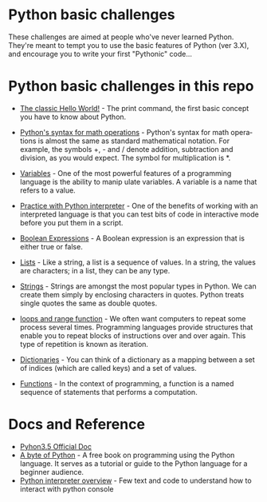 # Python basic challenges

These challenges are aimed at people who've never learned Python.  
They're meant to tempt you to use the basic features of Python (ver 3.X), 
and encourage you to write your first "Pythonic" code...


# Python basic challenges in this repo

- [The classic Hello World!](hello_word.py) - The print command, the first basic concept you have to know about Python.

- [Python's syntax for math operations](math_operation.py)  - Python's syntax for math opera­tions is almost the same as standard mathematical notation. For example, the symbols +, - and / denote addition, subtraction and division, as you would expect. The symbol for multiplication is *.

- [Variables](variables.py) - One of the most powerful features of a programming language is the ability to manip­ ulate variables. A variable is a name that refers to a value.

- [Practice with Python interpreter](python_interpreter.md) - One of the benefits of working with an interpreted language is that you can test bits of code in interactive mode before you put them in a script.

- [Boolean Expressions](boolean_expressions.py) - A Boolean expression is an expression that is either true or false.

- [Lists](lists.py) - Like a string, a list is a sequence of values. In a string, the values are characters; in a list, they can be any type.

- [Strings](string_operations.py) - Strings are amongst the most popular types in Python. We can create them simply by enclosing characters in quotes. Python treats single quotes the same as double quotes.

- [loops and range function](forloop_range.py) - We often want computers to repeat some process several times. Programming languages provide structures that enable you to repeat blocks of instructions over and over again. This type of repetition is known as iteration.

- [Dictionaries](dictionaries.py) - You can think of a dictionary as a mapping between a set of indices (which are called keys) and a set of values.

- [Functions](functions.py) - In the context of programming, a function is a named sequence of statements that performs a computation.


# Docs and Reference
- [Pyhon3.5 Official Doc](https://docs.python.org/3.5/)
- [A byte of Python](https://python.swaroopch.com/) - A free book on programming using the Python language. It serves as a tutorial or guide to the Python language for a beginner audience.
- [Python interpreter overview](https://opentechschool.github.io/python-beginners/en/getting_started.html) - Few text and code to understand how to interact with python console

